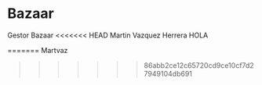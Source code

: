 # Bazaar
Gestor Bazaar
<<<<<<< HEAD
Martin Vazquez
Herrera
HOLA

=======
Martvaz
>>>>>>> 86abb2ce12c65720cd9ce10cf7d27949104db691
